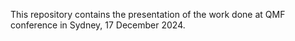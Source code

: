 This repository contains the presentation of the work done at QMF conference in Sydney, 17 December 2024.

